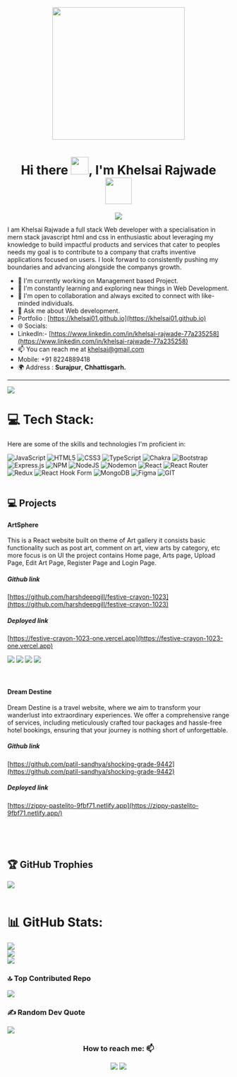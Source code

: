 <div align="center">
  <img height="300" src="https://user-images.githubusercontent.com/74038190/241765440-80728820-e06b-4f96-9c9e-9df46f0cc0a5.gif"  />
</div>

<h1 align="center">Hi there <img src="https://c.tenor.com/z2xJqhCpneIAAAAM/wave-hand.gif" width="40px">, I'm Khelsai Rajwade <img src="https://img.icons8.com/external-others-cattaleeya-thongsriphong/344/external-Boy-user-with-laptop-color-line-others-cattaleeya-thongsriphong.png"  width="60px" /></h1>
  
<p align="center">
<a align="center" href="https://github.com/khelsai01"><img src="https://readme-typing-svg.herokuapp.com?color=0A88B3&lines=Welcome+to+My+GitHub+Profile!;I'm+a+Full+Stack+Web+Developer." /></a>

<p align="center">
<a align="center" href="https://github.com/khelsai01"></a>
<p/>
I am Khelsai Rajwade a full stack Web developer with a specialisation in mern stack javascript html and css in enthusiastic about leveraging my knowledge to build impactful products and services that cater to peoples needs my goal is to contribute to a company that crafts inventive applications focused on users. I look forward to consistently pushing my boundaries and advancing alongside the companys growth.

- 🔭 I'm currently working on Management based Project.
- 🌱 I'm constantly learning and exploring new things in Web Development.
- 👯 I'm open to collaboration and always excited to connect with like-minded individuals.
- 💬 Ask me about Web development.
-    Portfolio : [https://khelsai01.github.io](https://khelsai01.github.io)
- 🌐 Socials:
- LinkedIn:- [https://www.linkedin.com/in/khelsai-rajwade-77a235258](https://www.linkedin.com/in/khelsai-rajwade-77a235258)
- 📫 You can reach me at  [khelsai@gmail.com](mailto:khelsai@gmail.com)
-   Mobile: +91 8224889418
- 🌍 Address : **Surajpur**, **Chhattisgarh.**

---
[![](https://visitcount.itsvg.in/api?id=khelsai01&icon=0&color=0)](https://visitcount.itsvg.in)
# 💻 Tech Stack:
Here are some of the skills and technologies I'm proficient in:

![JavaScript](https://img.shields.io/badge/javascript-%23323330.svg?style=for-the-badge&logo=javascript&logoColor=%23F7DF1E) ![HTML5](https://img.shields.io/badge/html5-%23E34F26.svg?style=for-the-badge&logo=html5&logoColor=white) ![CSS3](https://img.shields.io/badge/css3-%231572B6.svg?style=for-the-badge&logo=css3&logoColor=white) ![TypeScript](https://img.shields.io/badge/typescript-%23007ACC.svg?style=for-the-badge&logo=typescript&logoColor=white) ![Chakra](https://img.shields.io/badge/chakra-%234ED1C5.svg?style=for-the-badge&logo=chakraui&logoColor=white) ![Bootstrap](https://img.shields.io/badge/bootstrap-%238511FA.svg?style=for-the-badge&logo=bootstrap&logoColor=white) ![Express.js](https://img.shields.io/badge/express.js-%23404d59.svg?style=for-the-badge&logo=express&logoColor=%2361DAFB) ![NPM](https://img.shields.io/badge/NPM-%23CB3837.svg?style=for-the-badge&logo=npm&logoColor=white) ![NodeJS](https://img.shields.io/badge/node.js-6DA55F?style=for-the-badge&logo=node.js&logoColor=white) ![Nodemon](https://img.shields.io/badge/NODEMON-%23323330.svg?style=for-the-badge&logo=nodemon&logoColor=%BBDEAD) ![React](https://img.shields.io/badge/react-%2320232a.svg?style=for-the-badge&logo=react&logoColor=%2361DAFB) ![React Router](https://img.shields.io/badge/React_Router-CA4245?style=for-the-badge&logo=react-router&logoColor=white) ![Redux](https://img.shields.io/badge/redux-%23593d88.svg?style=for-the-badge&logo=redux&logoColor=white) ![React Hook Form](https://img.shields.io/badge/React%20Hook%20Form-%23EC5990.svg?style=for-the-badge&logo=reacthookform&logoColor=white) ![MongoDB](https://img.shields.io/badge/MongoDB-%234ea94b.svg?style=for-the-badge&logo=mongodb&logoColor=white) ![Figma](https://img.shields.io/badge/figma-%23F24E1E.svg?style=for-the-badge&logo=figma&logoColor=white) ![GIT](https://img.shields.io/badge/Git-fc6d26?style=for-the-badge&logo=git&logoColor=white)
<br/>
<br/>

## 💻 Projects
<h4> ArtSphere</h4>
<p>This is a React website built on theme of Art gallery it consists basic functionality such as post art, comment on art, view arts by category, etc more focus is on UI the project contains Home page, Arts page, Upload Page, Edit Art Page, Register Page and Login Page.</p>
<h5>Github link</h5>

[https://github.com/harshdeepgill/festive-crayon-1023](https://github.com/harshdeepgill/festive-crayon-1023)
<h5>Deployed link</h5>

[https://festive-crayon-1023-one.vercel.app](https://festive-crayon-1023-one.vercel.app)

<div>
  <img src="https://github.com/khelsai01/khelsai01/assets/119441119/4691bb1d-d8b7-481a-8b06-19daa4ea4f1c" />
  <img src="https://github.com/khelsai01/khelsai01/assets/119441119/7581bce4-a3ed-4338-a08b-17d14ee300b2" />
  <img src="https://github.com/khelsai01/khelsai01/assets/119441119/83c1767e-4c69-4efa-a73b-be3d5b572f47" />
  <img src="https://github.com/khelsai01/khelsai01/assets/119441119/d862bc41-4e5b-4ac4-be6a-a4ccd0782638" />
</div>
  
  <br/>
  <br/>

<h4>Dream Destine</h4>
<p>Dream Destine is a travel website, where we aim to transform your wanderlust into extraordinary experiences. We offer a comprehensive range of services, including meticulously crafted tour packages and hassle-free hotel bookings, ensuring that your journey is nothing short of unforgettable.</p>
<h5>Github link</h5>

[https://github.com/patil-sandhya/shocking-grade-9442](https://github.com/patil-sandhya/shocking-grade-9442)
<h5>Deployed link</h5>

[https://zippy-pastelito-9fbf71.netlify.app](https://zippy-pastelito-9fbf71.netlify.app/)

<div>
  <img src="" />
  <img src="" />
  <img src="" />
  <img src="" />
</div>
  <br/>
  <br/>

## 🏆 GitHub Trophies
![](https://github-profile-trophy.vercel.app/?username=khelsai01&theme=radical&no-frame=false&no-bg=true&margin-w=4)
<br/>
<br/>

# 📊 GitHub Stats:
[![](https://github-readme-stats.vercel.app/api?username=khelsai01&theme=prussian&hide_border=false&include_all_commits=false&count_private=false)](https://github-readme-stats.vercel.app/api?username=khelsai01&theme=prussian&hide_border=false&include_all_commits=false&count_private=false)<br/>
[![](https://github-readme-streak-stats.herokuapp.com/?user=khelsai01&theme=prussian&hide_border=false)](https://github-readme-streak-stats.herokuapp.com/?user=khelsai01&theme=prussian&hide_border=false)<br/>
[![](https://github-readme-stats.vercel.app/api/top-langs/?username=khelsai01&theme=prussian&hide_border=false&include_all_commits=false&count_private=false&layout=compact)](https://github-readme-stats.vercel.app/api/top-langs/?username=khelsai01&theme=prussian&hide_border=false&include_all_commits=false&count_private=false&layout=compact)



### 🔝 Top Contributed Repo
![](https://github-contributor-stats.vercel.app/api?username=khelsai01&limit=5&theme=gruvbox&combine_all_yearly_contributions=true)


### ✍️ Random Dev Quote
![](https://quotes-github-readme.vercel.app/api?type=horizontal&theme=radical)

<h3 align="center">How to reach me: 📫</h3>
<div align="center" display="flex">
  <a  href="https://www.linkedin.com/in/khelsai-rajwade-77a235258/" target="_blank"> <img src="https://img.shields.io/badge/LinkedIn-0077B5?style=for-the-badge&logo=linkedin&logoColor=white" /></a>
  <a  href="mailto: khelsai@gmail.com" target="_blank"><img src="https://img.shields.io/badge/Gmail-D14836?style=for-the-badge&logo=gmail&logoColor=white" /></a>
</div>
